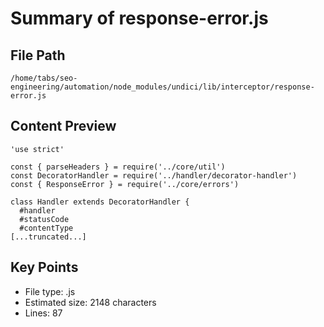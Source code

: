 # Summary of response-error.js
  
## File Path
`/home/tabs/seo-engineering/automation/node_modules/undici/lib/interceptor/response-error.js`

## Content Preview
```
'use strict'

const { parseHeaders } = require('../core/util')
const DecoratorHandler = require('../handler/decorator-handler')
const { ResponseError } = require('../core/errors')

class Handler extends DecoratorHandler {
  #handler
  #statusCode
  #contentType
[...truncated...]
```

## Key Points
- File type: .js
- Estimated size: 2148 characters
- Lines: 87

